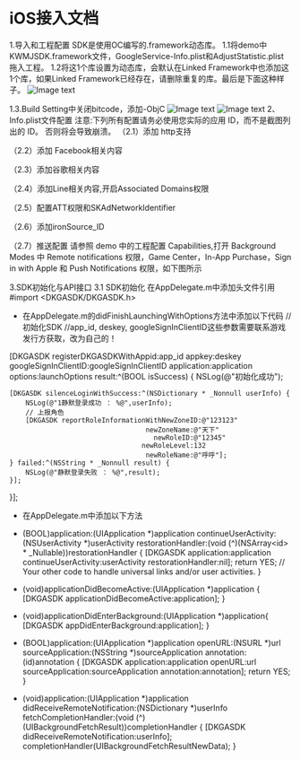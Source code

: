 # iOS接入文档
1.导入和工程配置
SDK是使用OC编写的.framework动态库。
1.1将demo中KWMJSDK.framework文件，GoogleService-Info.plist和AdjustStatistic.plist拖入工程。
1.2将这1个库设置为动态库，会默认在Linked Framework中也添加这1个库，如果Linked Framework已经存在，请删除重复的库。最后是下面这种样子。
![Image text](https://raw.githubusercontent.com/zqkzhang/Novasmobi-SDK/main/iOS/img/1.png)

1.3.Build Setting中关闭bitcode，添加-ObjC
![Image text](https://raw.githubusercontent.com/zqkzhang/Novasmobi-SDK/main/iOS/img/2.png)
![Image text](https://raw.githubusercontent.com/zqkzhang/Novasmobi-SDK/main/iOS/img/3.png)
2、Info.plist文件配置
注意:下列所有配置请务必使用您实际的应用 ID，而不是截图列出的 ID。 否则将会导致崩溃。
（2.1）添加 http支持

（2.2）添加 Facebook相关内容

（2.3）添加谷歌相关内容

（2.4）添加Line相关内容,开启Associated Domains权限

（2.5）配置ATT权限和SKAdNetworkIdentifier

（2.6）添加ironSource_ID

（2.7）推送配置
请参照 demo 中的工程配置 Capabilities,打开 Background Modes 中 Remote notifications 权限，Game Center，In-App Purchase，Sign in with Apple 和 Push Notifications 权限，如下图所示 

3.SDK初始化与API接口
3.1 SDK初始化
在AppDelegate.m中添加头文件引用
#import <DKGASDK/DKGASDK.h>
- 在AppDelegate.m的didFinishLaunchingWithOptions方法中添加以下代码
//初始化SDK
//app_id, deskey, googleSignInClientID这些参数需要联系游戏发行方获取，改为自己的！

[DKGASDK registerDKGASDKWithAppid:app_id appkey:deskey googleSignInClientID:googleSignInClientID application:application options:launchOptions result:^(BOOL isSuccess) {
    NSLog(@"初始化成功");
 
    [DKGASDK silenceLoginWithSuccess:^(NSDictionary * _Nonnull userInfo) {
        NSLog(@"1静默登录成功 ： %@",userInfo);
        // 上报角色
        [DKGASDK reportRoleInformationWithNewZoneID:@"123123"
                                      newZoneName:@"天下"
                                        newRoleID:@"12345"
                                     newRoleLevel:132
                                      newRoleName:@"呼呼"];
    } failed:^(NSString * _Nonnull result) {
        NSLog(@"静默登录失败 ： %@",result);
    }];
}];

- 在AppDelegate.m中添加以下方法
- (BOOL)application:(UIApplication *)application continueUserActivity:(NSUserActivity *)userActivity restorationHandler:(void (^)(NSArray<id<UIUserActivityRestoring>> * _Nullable))restorationHandler
{
    [DKGASDK application:application continueUserActivity:userActivity restorationHandler:nil];
    return YES;
    // Your other code to handle universal links and/or user activities.
}

- (void)applicationDidBecomeActive:(UIApplication *)application {
    [DKGASDK applicationDidBecomeActive:application];
}
- (void)applicationDidEnterBackground:(UIApplication *)application{
    [DKGASDK appDidEnterBackground:application];
}

- (BOOL)application:(UIApplication *)application openURL:(NSURL *)url sourceApplication:(NSString *)sourceApplication annotation:(id)annotation {
    [DKGASDK application:application openURL:url sourceApplication:sourceApplication annotation:annotation];
    return YES;
}
- (void)application:(UIApplication *)application didReceiveRemoteNotification:(NSDictionary *)userInfo
fetchCompletionHandler:(void (^)(UIBackgroundFetchResult))completionHandler {
    [DKGASDK didReceiveRemoteNotification:userInfo];
    completionHandler(UIBackgroundFetchResultNewData);
}

